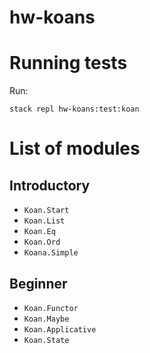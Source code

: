 # hw-koans

# Running tests

Run:

```
stack repl hw-koans:test:koan
```

# List of modules

## Introductory
* `Koan.Start`
* `Koan.List`
* `Koan.Eq`
* `Koan.Ord`
* `Koana.Simple`

## Beginner
* `Koan.Functor`
* `Koan.Maybe`
* `Koan.Applicative`
* `Koan.State`
